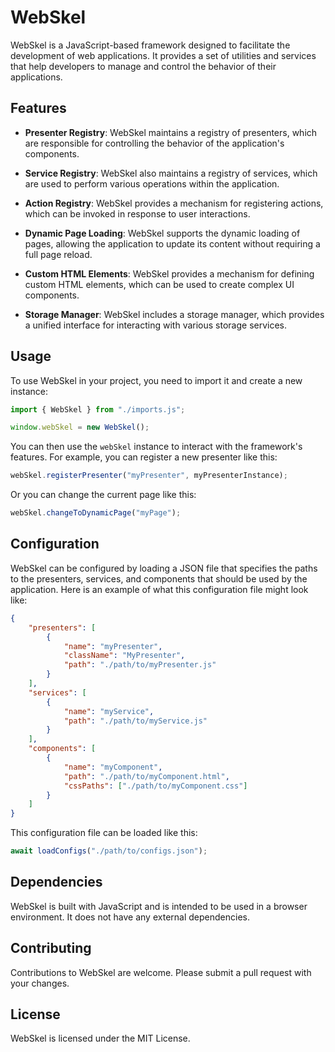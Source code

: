 # WebSkel

WebSkel is a JavaScript-based framework designed to facilitate the development of web applications. It provides a set of utilities and services that help developers to manage and control the behavior of their applications.

## Features

- **Presenter Registry**: WebSkel maintains a registry of presenters, which are responsible for controlling the behavior of the application's components.

- **Service Registry**: WebSkel also maintains a registry of services, which are used to perform various operations within the application.

- **Action Registry**: WebSkel provides a mechanism for registering actions, which can be invoked in response to user interactions.

- **Dynamic Page Loading**: WebSkel supports the dynamic loading of pages, allowing the application to update its content without requiring a full page reload.

- **Custom HTML Elements**: WebSkel provides a mechanism for defining custom HTML elements, which can be used to create complex UI components.

- **Storage Manager**: WebSkel includes a storage manager, which provides a unified interface for interacting with various storage services.

## Usage

To use WebSkel in your project, you need to import it and create a new instance:

```javascript
import { WebSkel } from "./imports.js";

window.webSkel = new WebSkel();
```

You can then use the `webSkel` instance to interact with the framework's features. For example, you can register a new presenter like this:

```javascript
webSkel.registerPresenter("myPresenter", myPresenterInstance);
```

Or you can change the current page like this:

```javascript
webSkel.changeToDynamicPage("myPage");
```

## Configuration

WebSkel can be configured by loading a JSON file that specifies the paths to the presenters, services, and components that should be used by the application. Here is an example of what this configuration file might look like:

```json
{
    "presenters": [
        {
            "name": "myPresenter",
            "className": "MyPresenter",
            "path": "./path/to/myPresenter.js"
        }
    ],
    "services": [
        {
            "name": "myService",
            "path": "./path/to/myService.js"
        }
    ],
    "components": [
        {
            "name": "myComponent",
            "path": "./path/to/myComponent.html",
            "cssPaths": ["./path/to/myComponent.css"]
        }
    ]
}
```

This configuration file can be loaded like this:

```javascript
await loadConfigs("./path/to/configs.json");
```

## Dependencies

WebSkel is built with JavaScript and is intended to be used in a browser environment. It does not have any external dependencies.

## Contributing

Contributions to WebSkel are welcome. Please submit a pull request with your changes.

## License

WebSkel is licensed under the MIT License.